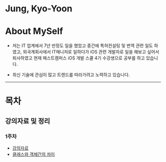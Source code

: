 # Jung, Kyo-Yoon 

# About MySelf 

- 저는 IT 업계에서 7년 반정도 일을 했었고 중간에 특허컨설팅 및 번역 관련 일도 하였고, 외국계회사에서 IT매니저로 일하다가 iOS 관련 개발자로 일을 해보고 싶어서 퇴사하였고 현재 패스트캠퍼스 iOS 개발 스쿨 4기 수강생으로 공부를 하고 있습니다. 

- 최신 기술에 관심이 많고 트렌드를 따라가려고 노력하고 있습니다. 

---

# 목차 

## 강의자료 및 정리 

### 1주차

- [강의자료](Assignments/1stWeek/20170508.pdf)
- [클래스와 객체간의 차이](Assignments/1stWeek/DifferenceBetweenClassAndObject.md)
